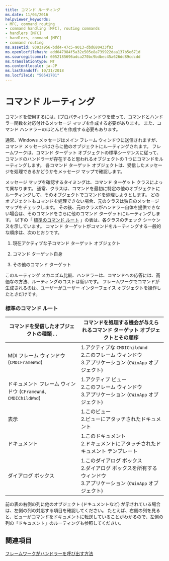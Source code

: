 ```yaml
---
title: コマンド ルーティング
ms.date: 11/04/2016
helpviewer_keywords:
- MFC, command routing
- command handling [MFC], routing commands
- handlers [MFC]
- handlers, command [MFC]
- command routing
ms.assetid: 9393a956-bdd4-47c5-9013-dbd680433f93
ms.openlocfilehash: add047984f5a32e505e8a739922daa137b5e671d
ms.sourcegitcommit: 6052185696adca270bc9bdbec45a626dd89cdcdd
ms.translationtype: MT
ms.contentlocale: ja-JP
ms.lasthandoff: 10/31/2018
ms.locfileid: "50541701"
---
```

# <a name="command-routing"></a>コマンド ルーティング

コマンドを使用するには、[プロパティ] ウィンドウを使って、コマンドとハンドラー関数を対応付けるメッセージ マップを作成する必要があります。 また、コマンド ハンドラーのほとんどを作成する必要もあります。

通常、Windows メッセージはメイン フレーム ウィンドウに送信されますが、コマンド メッセージはさらに他のオブジェクトにルーティングされます。 フレームワークは、コマンド ターゲット オブジェクトの標準シーケンスに従って、コマンドのハンドラーが存在すると思われるオブジェクトの 1 つにコマンドをルーティングします。 各コマンド ターゲット オブジェクトは、受信したメッセージを処理できるかどうかをメッセージ マップで確認します。

メッセージ マップを確認するタイミングは、コマンド ターゲット クラスによって異なります。 通常、クラスは、コマンドを最初に特定の他のオブジェクトにルーティングして、そのオブジェクトでコマンドを処理しようとします。 どのオブジェクトもコマンドを処理できない場合、元のクラスは独自のメッセージ マップをチェックします。 その後、元のクラスがハンドラー自体を提供できない場合は、そのコマンドをさらに他のコマンド ターゲットにルーティングします。 以下の「 [標準のコマンド ルート](#_core_standard_command_route) 」の表は、各クラスのチェック シーケンスを示しています。 コマンド ターゲットがコマンドをルーティングする一般的な順序は、次のとおりです。

1. 現在アクティブな子コマンド ターゲット オブジェクト

1. コマンド ターゲット自身

1. その他のコマンド ターゲット

このルーティング メカニズム比較、ハンドラーは、コマンドへの応答には、高価なの方法、ルーティングのコストは低いです。 フレームワークでコマンドが生成されるのは、ユーザーがユーザー インターフェイス オブジェクトを操作したときだけです。

### <a name="_core_standard_command_route"></a> 標準のコマンド ルート

|コマンドを受信したオブジェクトの種類 . .|コマンドを処理する機会が与えられるコマンド ターゲット オブジェクトとその順序|
|----------------------------------------------------------|-----------------------------------------------------------------------------------------------------|
|MDI フレーム ウィンドウ (`CMDIFrameWnd`)|1.アクティブな `CMDIChildWnd`<br />2.このフレーム ウィンドウ<br />3.アプリケーション (`CWinApp` オブジェクト)|
|ドキュメント フレーム ウィンドウ (`CFrameWnd`､ `CMDIChildWnd`)|1.アクティブ ビュー<br />2.このフレーム ウィンドウ<br />3.アプリケーション (`CWinApp` オブジェクト)|
|表示|1.このビュー<br />2.ビューにアタッチされたドキュメント|
|ドキュメント|1.このドキュメント<br />2.ドキュメントにアタッチされたドキュメント テンプレート|
|ダイアログ ボックス|1.このダイアログ ボックス<br />2.ダイアログ ボックスを所有するウィンドウ<br />3.アプリケーション (`CWinApp` オブジェクト)|

前の表の右側の列に他のオブジェクト (ドキュメントなど) が示されている場合は、左側の列の対応する項目を確認してください。 たとえば、右側の列を見ると、ビューがコマンドをドキュメントに転送していることがわかるので、左側の列の「ドキュメント」のルーティングも参照してください。

## <a name="see-also"></a>関連項目

[フレームワークがハンドラーを呼び出す方法](../mfc/how-the-framework-calls-a-handler.md)

